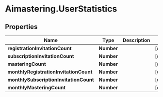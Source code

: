 # Aimastering.UserStatistics

## Properties
Name | Type | Description | Notes
------------ | ------------- | ------------- | -------------
**registrationInvitationCount** | **Number** |  | [optional] 
**subscriptionInvitationCount** | **Number** |  | [optional] 
**masteringCount** | **Number** |  | [optional] 
**monthlyRegistrationInvitationCount** | **Number** |  | [optional] 
**monthlySubscriptionInvitationCount** | **Number** |  | [optional] 
**monthlyMasteringCount** | **Number** |  | [optional] 


